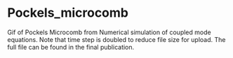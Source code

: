 # Pockels_microcomb
Gif of Pockels Microcomb from Numerical simulation of coupled mode equations.
Note that time step is doubled to reduce file size for upload. The full file can be found in the final publication.
